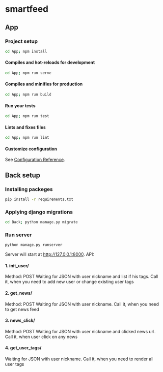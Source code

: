 # smartfeed

## App

### Project setup

```bash
cd App; npm install
```

#### Compiles and hot-reloads for development

```bash
cd App; npm run serve
```

#### Compiles and minifies for production

```bash
cd App; npm run build
```

#### Run your tests

```bash
cd App; npm run test
```

#### Lints and fixes files

```bash
cd App; npm run lint
```

#### Customize configuration

See [Configuration Reference](https://cli.vuejs.org/config/).


## Back setup

### Installing packeges
```bash
pip install -r requirements.txt
```

### Applying django migrations
```bash
cd Back; python manage.py migrate
```

### Run server
```bash
python manage.py runserver
```

Server will start at http://127.0.0.1:8000. API:

#### 1. init_user/
Method: POST
Waiting for JSON with user nickname and list if his tags. Call it, when you need to add new user or change existing user tags

#### 2. get_news/
Method: POST
Waiting for JSON with user nickname. Call it, when you need to get news feed

#### 3. news_click/
Method: POST
Waiting for JSON with user nickname and clicked news url. Call it, when user click on any news

#### 4. get_user_tags/
Waiting for JSON with user nickname. Call it, when you need to render all user tags